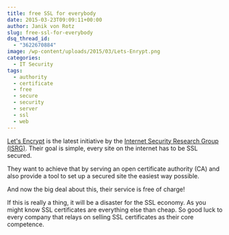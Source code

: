 ```yaml
---
title: free SSL for everybody
date: 2015-03-23T09:09:11+00:00
author: Janik von Rotz
slug: free-ssl-for-everybody
dsq_thread_id:
  - "3622670884"
image: /wp-content/uploads/2015/03/Lets-Enrypt.png
categories:
  - IT Security
tags:
  - authority
  - certificate
  - free
  - secure
  - security
  - server
  - ssl
  - web
---
```

[Let's Encrypt](https://letsencrypt.org/) is the latest initiative by the [Internet Security Research Group (ISRG)](https://letsencrypt.org/about/). 
Their goal is simple, every site on the internet has to be SSL secured.

They want to achieve that by serving an open certificate authority (CA) and also provide a tool to set up a secured site the easiest way possible.

And now the big deal about this, their service is free of charge!

If this is really a thing, it will be a disaster for the SSL economy. As you might know SSL certificates are everything else than cheap. So good luck to every company that relays on selling SSL certificates as their core competence.

